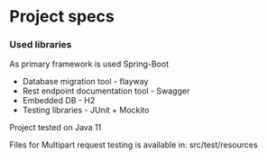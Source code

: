 # Project specs

### Used libraries
As primary framework is used Spring-Boot
- Database migration tool - flayway
- Rest endpoint documentation tool - Swagger
- Embedded DB - H2
- Testing libraries - JUnit + Mockito


 Project tested on Java 11

Files for Multipart request testing is available in: src/test/resources
